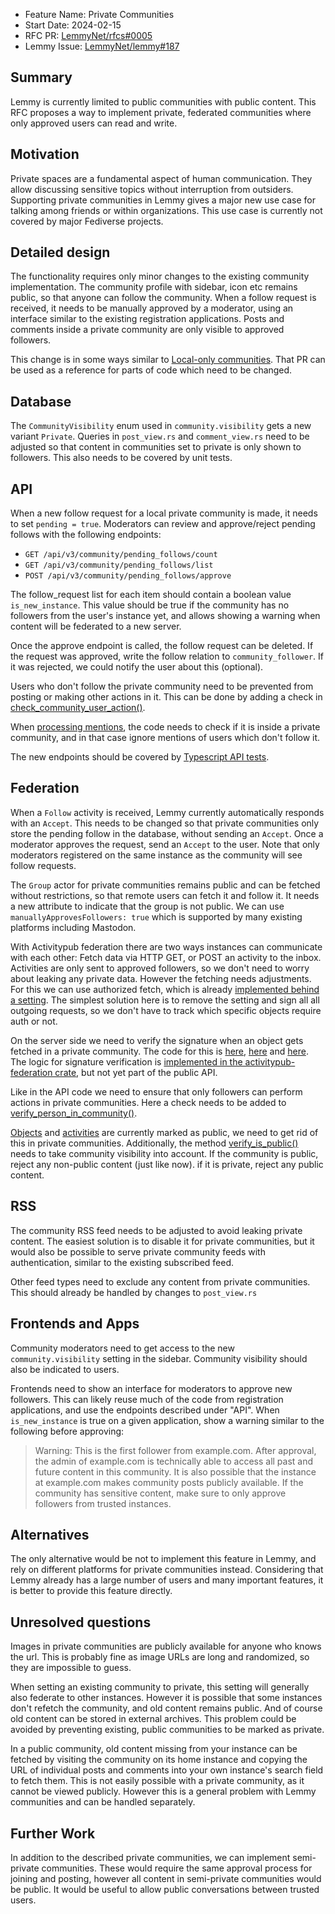 - Feature Name: Private Communities
- Start Date: 2024-02-15
- RFC PR: [LemmyNet/rfcs#0005](https://github.com/LemmyNet/rfcs/pull/5)
- Lemmy Issue: [LemmyNet/lemmy#187](https://github.com/LemmyNet/lemmy/issues/187)

## Summary

Lemmy is currently limited to public communities with public content. This RFC proposes a way to implement private, federated communities where only approved users can read and write.

## Motivation

Private spaces are a fundamental aspect of human communication. They allow discussing sensitive topics without interruption from outsiders. Supporting private communities in Lemmy gives a major new use case for talking among friends or within organizations. This use case is currently not covered by major Fediverse projects.

## Detailed design

The functionality requires only minor changes to the existing community implementation. The community profile with sidebar, icon etc remains public, so that anyone can follow the community. When a follow request is received, it needs to be manually approved by a moderator, using an interface similar to the existing registration applications. Posts and comments inside a private community are only visible to approved followers.

This change is in some ways similar to [Local-only communities](https://github.com/LemmyNet/lemmy/pull/4350). That PR can be used as a reference for parts of code which need to be changed.

## Database

The `CommunityVisibility` enum used in `community.visibility` gets a new variant `Private`. Queries in `post_view.rs` and `comment_view.rs` need to be adjusted so that content in communities set to private is only shown to followers. This also needs to be covered by unit tests.

## API

When a new follow request for a local private community is made, it needs to set `pending = true`. Moderators can review and approve/reject pending follows with the following endpoints:

- `GET /api/v3/community/pending_follows/count`
- `GET /api/v3/community/pending_follows/list`
- `POST /api/v3/community/pending_follows/approve`

The follow_request list for each item should contain a boolean value `is_new_instance`. This value should be true if the community has no followers from the user's instance yet, and allows showing a warning when content will be federated to a new server.

Once the approve endpoint is called, the follow request can be deleted. If the request was approved, write the follow relation to `community_follower`. If it was rejected, we could notify the user about this (optional).

Users who don't follow the private community need to be prevented from posting or making other actions in it. This can be done by adding a check in [check_community_user_action()](https://github.com/LemmyNet/lemmy/blob/main/crates/api_common/src/utils.rs#L171).

When [processing mentions](https://github.com/LemmyNet/lemmy/blob/main/crates/utils/src/utils/mention.rs#L24), the code needs to check if it is inside a private community, and in that case ignore mentions of users which don't follow it.

The new endpoints should be covered by [Typescript API tests](https://github.com/LemmyNet/lemmy/tree/main/api_tests).

## Federation

When a `Follow` activity is received, Lemmy currently automatically responds with an `Accept`. This needs to be changed so that private communities only store the pending follow in the database, without sending an `Accept`. Once a moderator approves the request, send an `Accept` to the user. Note that only moderators registered on the same instance as the community will see follow requests.

The `Group` actor for private communities remains public and can be fetched without restrictions, so that remote users can fetch it and follow it. It needs a new attribute to indicate that the group is not public. We can use `manuallyApprovesFollowers: true` which is supported by many existing platforms including Mastodon.

With Activitypub federation there are two ways instances can communicate with each other: Fetch data via HTTP GET, or POST an activity to the inbox. Activities are only sent to approved followers, so we don't need to worry about leaking any private data. However the fetching needs adjustments. For this we can use authorized fetch, which is already [implemented behind a setting](https://github.com/LemmyNet/lemmy/blob/main/src/lib.rs#L182). The simplest solution here is to remove the setting and sign all all outgoing requests, so we don't have to track which specific objects require auth or not.

On the server side we need to verify the signature when an object gets fetched in a private community. The code for this is [here](https://github.com/LemmyNet/lemmy/blob/main/crates/apub/src/http/post.rs), [here](https://github.com/LemmyNet/lemmy/blob/main/crates/apub/src/http/comment.rs) and [here](https://github.com/LemmyNet/lemmy/blob/main/crates/apub/src/http/community.rs#L76). The logic for signature verification is [implemented in the activitypub-federation crate](https://github.com/LemmyNet/activitypub-federation-rust/blob/main/src/http_signatures.rs#L146), but not yet part of the public API.

Like in the API code we need to ensure that only followers can perform actions in private communities. Here a check needs to be added to [verify_person_in_community()](https://github.com/LemmyNet/lemmy/blob/main/crates/apub/src/activities/mod.rs#L77).

[Objects](https://github.com/LemmyNet/lemmy/blob/main/crates/apub/src/objects/post.rs#L127) and [activities](https://github.com/LemmyNet/lemmy/blob/main/crates/apub/src/activities/create_or_update/post.rs#L53) are currently marked as public, we need to get rid of this in private communities. Additionally, the method [verify_is_public()](https://github.com/LemmyNet/lemmy/blob/main/crates/apub/src/activities/mod.rs#L127) needs to take community visibility into account. If the community is public, reject any non-public content (just like now). if it is private, reject any public content.

## RSS

The community RSS feed needs to be adjusted to avoid leaking private content. The easiest solution is to disable it for private communities, but it would also be possible to serve private community feeds with authentication, similar to the existing subscribed feed.

Other feed types need to exclude any content from private communities. This should already be handled by changes to `post_view.rs`

## Frontends and Apps

Community moderators need to get access to the new `community.visibility` setting in the sidebar. Community visibility should also be indicated to users.

Frontends need to show an interface for moderators to approve new followers. This can likely reuse much of the code from registration applications, and use the endpoints described under "API". When `is_new_instance` is true on a given application, show a warning similar to the following before approving:

> Warning: This is the first follower from example.com. After approval, the admin of example.com is technically able to access all past and future content in this community. It is also possible that the instance at example.com makes community posts publicly available. If the community has sensitive content, make sure to only approve followers from trusted instances.

## Alternatives

The only alternative would be not to implement this feature in Lemmy, and rely on different platforms for private communities instead. Considering that Lemmy already has a large number of users and many important features, it is better to provide this feature directly.

## Unresolved questions

Images in private communities are publicly available for anyone who knows the url. This is probably fine as image URLs are long and randomized, so they are impossible to guess.

When setting an existing community to private, this setting will generally also federate to other instances. However it is possible that some instances don't refetch the community, and old content remains public. And of course old content can be stored in external archives. This problem could be avoided by preventing existing, public communities to be marked as private.

In a public community, old content missing from your instance can be fetched by visiting the community on its home instance and copying the URL of individual posts and comments into your own instance's search field to fetch them. This is not easily possible with a private community, as it cannot be viewed publicly. However this is a general problem with Lemmy communities and can be handled separately.

## Further Work

In addition to the described private communities, we can implement semi-private communities. These would require the same approval process for joining and posting, however all content in semi-private communities would be public. It would be useful to allow public conversations between trusted users.
